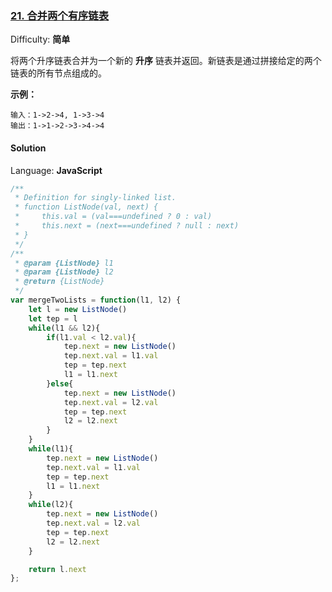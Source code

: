 ### [21\. 合并两个有序链表](https://leetcode-cn.com/problems/merge-two-sorted-lists/)

Difficulty: **简单**


将两个升序链表合并为一个新的 **升序** 链表并返回。新链表是通过拼接给定的两个链表的所有节点组成的。 

**示例：**

```
输入：1->2->4, 1->3->4
输出：1->1->2->3->4->4
```


#### Solution

Language: **JavaScript**

```javascript
/**
 * Definition for singly-linked list.
 * function ListNode(val, next) {
 *     this.val = (val===undefined ? 0 : val)
 *     this.next = (next===undefined ? null : next)
 * }
 */
/**
 * @param {ListNode} l1
 * @param {ListNode} l2
 * @return {ListNode}
 */
var mergeTwoLists = function(l1, l2) {
    let l = new ListNode()
    let tep = l
    while(l1 && l2){
        if(l1.val < l2.val){
            tep.next = new ListNode()
            tep.next.val = l1.val
            tep = tep.next
            l1 = l1.next
        }else{
            tep.next = new ListNode()
            tep.next.val = l2.val
            tep = tep.next
            l2 = l2.next
        }
    }
    while(l1){
        tep.next = new ListNode()
        tep.next.val = l1.val
        tep = tep.next
        l1 = l1.next
    }
    while(l2){
        tep.next = new ListNode()
        tep.next.val = l2.val
        tep = tep.next
        l2 = l2.next
    }

    return l.next
};
```

